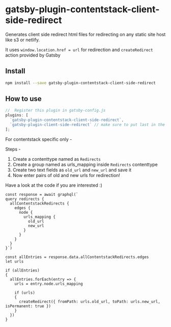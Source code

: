 # gatsby-plugin-contentstack-client-side-redirect

Generates client side redirect html files for redirecting on any static site host like s3 or netlify.

It uses `window.location.href = url` for redirection and `createRedirect` action provided by Gatsby

## Install

```sh
npm install --save gatsby-plugin-contentstack-client-side-redirect
```

## How to use

```js
//  Register this plugin in gatsby-config.js
plugins: [
  `gatsby-plugin-contentstack-client-side-redirect`,
  `gatsby-plugin-client-side-redirect` // make sure to put last in the array
];
```

For contentstack specific only -

Steps - 

  1. Create a contenttype named as `Redirects`
  2. Create a group named as urls_mapping inside `Redirects` contenttype
  3. Create two text fields as `old_url` and `new_url` and save it
  4. Now enter pairs of old and new urls for redirection!

Have a look at the code if you are interested :)

```
const response = await graphql(`
query redirects {
  allContentstackRedirects {
    edges {
      node {
        urls_mapping {
          old_url
          new_url
        }
      }
    }
  }
}`)

const allEntries = response.data.allContentstackRedirects.edges
let urls

if (allEntries)
{
  allEntries.forEach(entry => {
    urls = entry.node.urls_mapping

    if (urls)
    {
      createRedirect({ fromPath: urls.old_url, toPath: urls.new_url, isPermanent: true })
    }
  })
}

```

